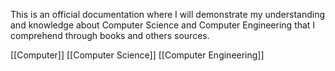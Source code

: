 This is an official documentation where I will demonstrate my understanding and knowledge about Computer Science and Computer Engineering that I comprehend through books and others sources.

[[Computer]]
[[Computer Science]]
[[Computer Engineering]]

